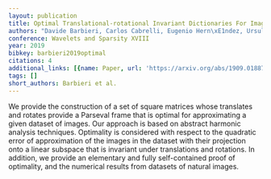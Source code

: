 ```yaml
---
layout: publication
title: Optimal Translational-rotational Invariant Dictionaries For Images
authors: "Davide Barbieri, Carlos Cabrelli, Eugenio Hern\xE1ndez, Ursula Molter"
conference: Wavelets and Sparsity XVIII
year: 2019
bibkey: barbieri2019optimal
citations: 4
additional_links: [{name: Paper, url: 'https://arxiv.org/abs/1909.01887'}]
tags: []
short_authors: Barbieri et al.
---
```

We provide the construction of a set of square matrices whose translates and
rotates provide a Parseval frame that is optimal for approximating a given
dataset of images. Our approach is based on abstract harmonic analysis
techniques. Optimality is considered with respect to the quadratic error of
approximation of the images in the dataset with their projection onto a linear
subspace that is invariant under translations and rotations. In addition, we
provide an elementary and fully self-contained proof of optimality, and the
numerical results from datasets of natural images.
